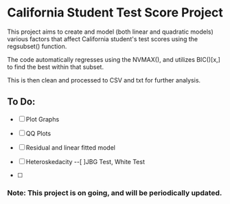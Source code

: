 # California Student Test Score Project

This project aims to create and model (both linear and quadratic models) various factors that affect California student's test scores using the regsubset() function.

The code automatically regresses using the NVMAX(), and utilizes BIC()[x,] to find the best within that subset. 

This is then clean and processed to CSV and txt for further analysis. 

## To Do:

- [ ] Plot Graphs

- [ ] QQ Plots

- [ ] Residual and linear fitted model

- [ ] Heteroskedacity
--[ ]JBG Test, White Test

- [ ] 


### Note: This project is on going, and will be periodically updated. 

